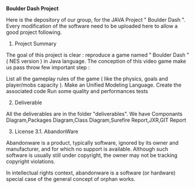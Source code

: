 **Boulder Dash Project** 

Here is the depository of our group, for the JAVA Project " Boulder Dash ". Every modification of the software need to be uploaded here to allow a good project following.

1. Project Summary


The goal of this project is clear : reproduce a game named " Boulder Dash " ( NES version ) in Java language. The conception of this video game make us pass throw few important step :

List all the gameplay rules of the game ( like the physics, goals and player/mobs capacity ).
Make an Unified Modeling Language.
Create the associated code
Run some quality and performances tests

2. Deliverable

All the deliverables are in the folder "deliverables". We have Componants Diagram,Packages Diagram,Class Diagram,Surefire Report,JXR,GIT Report

3. License
3.1. AbandonWare

Abandonware is a product, typically software, ignored by its owner and manufacturer, and for which no support is available. Although such software is usually still under copyright, the owner may not be tracking copyright violations.

In intellectual rights context, abandonware is a software (or hardware) special case of the general concept of orphan works.

